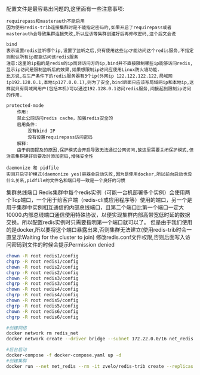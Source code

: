 配置文件是最容易出问题的,这里面有一些注意事项:

    requirepass和masterauth不能启用
    因为使用redis-trib连接集群时是不能指定密码的,如果开启了requirepass或者masterauth会导致集群连接失败,所以应该等集群创建好后再修改密码,这个后文会说
    
    bind
    表示设置redis监听哪个ip,设置了监听之后,只有使用这些ip才能访问这个redis服务,不指定则默认所有ip都能访问该redis服务
    注意:这里的ip指的是redis的ip而非访问方的ip,bind并不直接限制哪些ip能够访问redis,显示ip访问是限制监听后的效果,如果想限制ip访问应使用Linux防火墙功能.
    比方说,在生产条件下的redis服务器有3个ip(外网ip 122.122.122.122,局域网ip192.128.0.1,本地ip127.0.0.1),则为了安全,bind后面只应该写局域网ip和本地ip,这样就只有局域网用户(包括本机)可以通过192.128.0.1访问redis服务,间接起到限制ip访问的作用.
    
    protected-mode
        作用:
        禁止公网访问redis cache，加强redis安全的
        启用条件:
            没有bind IP
            没有设置requirepass访问密码
        解释:
        由于前面提及的原因,保护模式会开启导致无法通过公网访问,故这里需要关闭保护模式,但注意集群建好后要及时添加密码,增强安全性
    
    daemonize 和 pidfile
    实测开启守护模式(daemonize yes)容器会启动失败,因为是使用docker,所以前台启动也没什么关系,pidfile的文件名和端口号一致是一个良好的习惯
集群总线端口
Redis集群中每个redis实例（可能一台机部署多个实例）会使用两个Tcp端口，一个用于给客户端（redis-cli或应用程序等）使用的端口，另一个是用于集群中实例相互通信的内部总线端口，且第二个端口比第一个端口一定大10000.内部总线端口通信使用特殊协议，以便实现集群内部高带宽低时延的数据交换。所以配置redis实例时只需要指明第一个端口就可以了。
但是由于我们使用的是docker,所以要将这个端口暴露出来,否则集群无法建立(使用redis-trib时会一直显示Waiting for the cluster to join)
修改redis.conf文件权限,否则后面写入访问密码到文件的时候会提示Permission denied

```bash
chown -R root redis1/config
chgrp -R root redis1/config
chown -R root redis2/config
chgrp -R root redis2/config
chown -R root redis3/config
chgrp -R root redis3/config
chown -R root redis4/config
chgrp -R root redis4/config
chown -R root redis5/config
chgrp -R root redis5/config
chown -R root redis6/config
chgrp -R root redis6/config

#创建网络
docker network rm redis_net
docker network create --driver bridge --subnet 172.22.0.0/16 net_redis

#后台启动
docker-compose -f docker-compose.yaml up -d
#创建集群
docker run --net net_redis --rm -it zvelo/redis-trib create --replicas 1 ip:6061 ip:6062 ip:6063 ip:6064 ip:6065 ip:6066
```